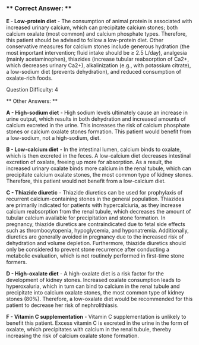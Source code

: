 ### ** Correct Answer: **

**E - Low-protein diet** - The consumption of animal protein is associated with increased urinary calcium, which can precipitate calcium stones; both calcium oxalate (most common) and calcium phosphate types. Therefore, this patient should be advised to follow a low-protein diet. Other conservative measures for calcium stones include generous hydration (the most important intervention; fluid intake should be ≥ 2.5 L/day), analgesia (mainly acetaminophen), thiazides (increase tubular reabsorption of Ca2+, which decreases urinary Ca2+), alkalinization (e.g., with potassium citrate), a low-sodium diet (prevents dehydration), and reduced consumption of oxalate-rich foods.

Question Difficulty: 4

** Other Answers: **

**A - High-sodium diet** - High sodium levels ultimately cause an increase in urine output, which results in both dehydration and increased amounts of calcium excreted in the urine. This increases the risk of calcium phosphate stones or calcium oxalate stones formation. This patient would benefit from a low-sodium, not a high-sodium, diet.

**B - Low-calcium diet** - In the intestinal lumen, calcium binds to oxalate, which is then excreted in the feces. A low-calcium diet decreases intestinal excretion of oxalate, freeing up more for absorption. As a result, the increased urinary oxalate binds more calcium in the renal tubule, which can precipitate calcium oxalate stones, the most common type of kidney stones. Therefore, this patient would not benefit from a low-calcium diet.

**C - Thiazide diuretic** - Thiazide diuretics can be used for prophylaxis of recurrent calcium-containing stones in the general population. Thiazides are primarily indicated for patients with hypercalciuria, as they increase calcium reabsorption from the renal tubule, which decreases the amount of tubular calcium available for precipitation and stone formation. In pregnancy, thiazide diuretics are contraindicated due to fetal side effects such as thrombocytopenia, hypoglycemia, and hyponatremia. Additionally, diuretics are generally avoided in pregnancy due to the increased risk of dehydration and volume depletion. Furthermore, thiazide diuretics should only be considered to prevent stone recurrence after conducting a metabolic evaluation, which is not routinely performed in first-time stone formers.

**D - High-oxalate diet** - A high-oxalate diet is a risk factor for the development of kidney stones. Increased oxalate consumption leads to hyperoxaluria, which in turn can bind to calcium in the renal tubule and precipitate into calcium oxalate stones, the most common type of kidney stones (80%). Therefore, a low-oxalate diet would be recommended for this patient to decrease her risk of nephrolithiasis.

**F - Vitamin C supplementation** - Vitamin C supplementation is unlikely to benefit this patient. Excess vitamin C is excreted in the urine in the form of oxalate, which precipitates with calcium in the renal tubule, thereby increasing the risk of calcium oxalate stone formation.

